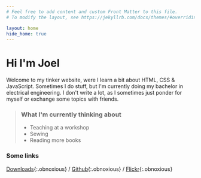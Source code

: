 ```yaml
---
# Feel free to add content and custom Front Matter to this file.
# To modify the layout, see https://jekyllrb.com/docs/themes/#overriding-theme-defaults

layout: home
hide_home: true
---
```


# Hi I'm Joel

Welcome to my tinker website, were I learn a bit about HTML, CSS & JavaScript. Sometimes I do stuff, but I'm currently doing my bachelor in electrical engineering. I don't write a lot, as I sometimes just ponder for myself or exchange some topics with friends.

> ### What I'm currently thinking about
> - Teaching at a workshop
> - Sewing
> - Reading more books

### Some links

[Downloads](/downloads){:.obnoxious} / [Github](https://github.com/joelvonrotz){:.obnoxious} / [Flickr](https://www.flickr.com/joelvonrotz){:.obnoxious}

